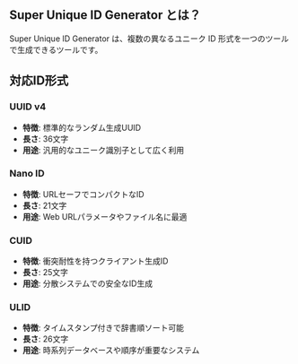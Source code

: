 ## Super Unique ID Generator とは？

Super Unique ID Generator は、複数の異なるユニーク ID 形式を一つのツールで生成できるツールです。

## 対応ID形式

### UUID v4
- **特徴**: 標準的なランダム生成UUID
- **長さ**: 36文字
- **用途**: 汎用的なユニーク識別子として広く利用

### Nano ID
- **特徴**: URLセーフでコンパクトなID
- **長さ**: 21文字
- **用途**: Web URLパラメータやファイル名に最適

### CUID
- **特徴**: 衝突耐性を持つクライアント生成ID
- **長さ**: 25文字
- **用途**: 分散システムでの安全なID生成

### ULID
- **特徴**: タイムスタンプ付きで辞書順ソート可能
- **長さ**: 26文字
- **用途**: 時系列データベースや順序が重要なシステム
